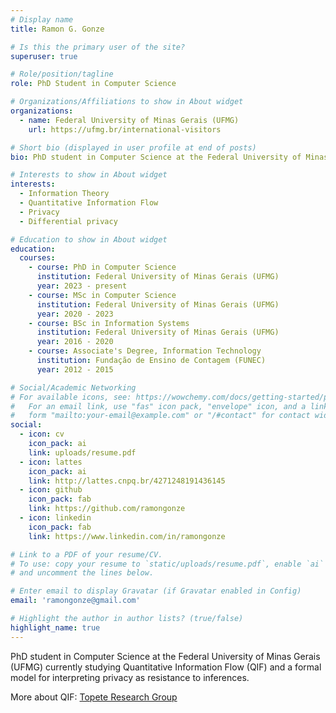 ```yaml
---
# Display name
title: Ramon G. Gonze

# Is this the primary user of the site?
superuser: true

# Role/position/tagline
role: PhD Student in Computer Science

# Organizations/Affiliations to show in About widget
organizations:
  - name: Federal University of Minas Gerais (UFMG)
    url: https://ufmg.br/international-visitors

# Short bio (displayed in user profile at end of posts)
bio: PhD student in Computer Science at the Federal University of Minas Gerais (UFMG) currently studying Quantitative Information Flow (QIF) and a formal model for interpreting privacy as resistance to inferences.

# Interests to show in About widget
interests:
  - Information Theory
  - Quantitative Information Flow
  - Privacy
  - Differential privacy

# Education to show in About widget
education:
  courses:
    - course: PhD in Computer Science
      institution: Federal University of Minas Gerais (UFMG)
      year: 2023 - present
    - course: MSc in Computer Science
      institution: Federal University of Minas Gerais (UFMG)
      year: 2020 - 2023
    - course: BSc in Information Systems
      institution: Federal University of Minas Gerais (UFMG)
      year: 2016 - 2020
    - course: Associate's Degree, Information Technology
      institution: Fundação de Ensino de Contagem (FUNEC)
      year: 2012 - 2015

# Social/Academic Networking
# For available icons, see: https://wowchemy.com/docs/getting-started/page-builder/#icons
#   For an email link, use "fas" icon pack, "envelope" icon, and a link in the
#   form "mailto:your-email@example.com" or "/#contact" for contact widget.
social:
  - icon: cv
    icon_pack: ai
    link: uploads/resume.pdf
  - icon: lattes
    icon_pack: ai
    link: http://lattes.cnpq.br/4271248191436145
  - icon: github
    icon_pack: fab
    link: https://github.com/ramongonze
  - icon: linkedin
    icon_pack: fab
    link: https://www.linkedin.com/in/ramongonze

# Link to a PDF of your resume/CV.
# To use: copy your resume to `static/uploads/resume.pdf`, enable `ai` icons in `params.toml`,
# and uncomment the lines below.

# Enter email to display Gravatar (if Gravatar enabled in Config)
email: 'ramongonze@gmail.com'

# Highlight the author in author lists? (true/false)
highlight_name: true
---
```


PhD student in Computer Science at the Federal University of Minas Gerais (UFMG) currently studying Quantitative Information Flow (QIF) and a formal model for interpreting privacy as resistance to inferences.

More about QIF: [Topete Research Group](https://topete.science/)
